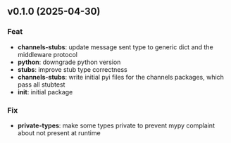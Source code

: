 ## v0.1.0 (2025-04-30)

### Feat

- **channels-stubs**: update message sent type to generic dict and the middleware protocol
- **python**: downgrade python version
- **stubs**: improve stub type correctness
- **channels-stubs**: write initial pyi files for the channels packages, which pass all stubtest
- **init**: initial package

### Fix

- **private-types**: make some types private to prevent mypy complaint about not present at runtime
